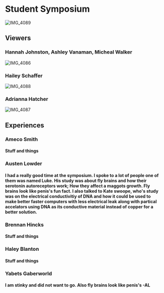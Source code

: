 # Student Symposium

![IMG_4089](https://github.com/yabetsg/Enabling-the-Circular-Economy-by-Bringing-AI-to-Resale/assets/112116586/0f2a199c-ab4e-4b20-a8e1-e9069299a0e0)

## Viewers
### Hannah Johnston, Ashley Vanaman, Micheal Walker
![IMG_4086](https://github.com/yabetsg/Enabling-the-Circular-Economy-by-Bringing-AI-to-Resale/assets/112116586/79d150d9-7377-4ceb-94e8-35d76bc50488)
### Hailey Schaffer
![IMG_4088](https://github.com/yabetsg/Enabling-the-Circular-Economy-by-Bringing-AI-to-Resale/assets/112116586/934602b9-c749-4ebd-94c7-5a3030104683)
### Adrianna Hatcher
![IMG_4087](https://github.com/yabetsg/Enabling-the-Circular-Economy-by-Bringing-AI-to-Resale/assets/112116586/55a20bdf-4e3f-46e2-aea0-9609f26e6234)

## Experiences

### Ameco Smith
#### Stuff and things

### Austen Lowder
#### I had a really good time at the symposium. I spoke to a lot of people one of them was named Luke. His study was about fly brains and how their serotonin autoreceptors work; How they affect a maggots growth. Fly brains look like penis's fun fact. I also talked to Kate swoope, who's study was on the electrical conductivitiy of DNA and how it could be used to make better faster computers with less electrical leak along with partical accelators using DNA as its conductive material instead of copper for a better solution.

### Brennan Hincks
#### Stuff and things

### Haley Blanton
#### Stuff and things

### Yabets Gaberworld
#### I am stinky and did not want to go. Also fly brains look like penis's -AL
